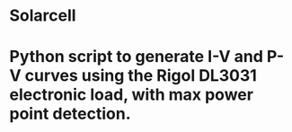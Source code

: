 # Solarcell
# Python script to generate I-V and P-V curves using the Rigol DL3031 electronic load, with max power point detection.
